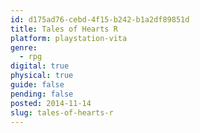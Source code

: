 ```yaml
---
id: d175ad76-cebd-4f15-b242-b1a2df89851d
title: Tales of Hearts R
platform: playstation-vita
genre:
  - rpg
digital: true
physical: true
guide: false
pending: false
posted: 2014-11-14
slug: tales-of-hearts-r
---
```

